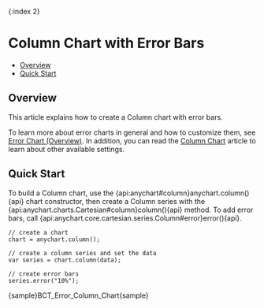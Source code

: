 {:index 2}
# Column Chart with Error Bars

* [Overview](#overview)
* [Quick Start](#quick_start)

## Overview

This article explains how to create a Column chart with error bars.

To learn more about error charts in general and how to customize them, see [Error Chart (Overview)](Overview). In addition, you can read the [Column Chart](../Column_Chart) article to learn about other available settings.

## Quick Start

To build a Column chart, use the {api:anychart#column}anychart.column(){api} chart constructor, then create a Column series with the {api:anychart.charts.Cartesian#column}column(){api} method. To add error bars, call {api:anychart.core.cartesian.series.Column#error}error(){api}.

```
// create a chart
chart = anychart.column();

// create a column series and set the data
var series = chart.column(data);

// create error bars
series.error("10%");
```

{sample}BCT\_Error\_Column\_Chart{sample}

